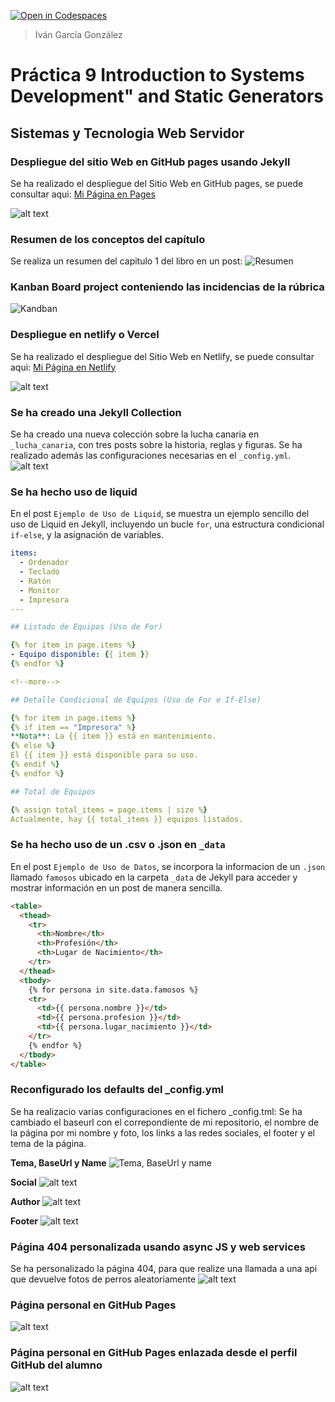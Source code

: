 [![Open in Codespaces](https://classroom.github.com/assets/launch-codespace-2972f46106e565e64193e422d61a12cf1da4916b45550586e14ef0a7c637dd04.svg)](https://classroom.github.com/open-in-codespaces?assignment_repo_id=16675045)
> Iván García González

# Práctica 9 Introduction to Systems Development" and Static Generators
## Sistemas y Tecnologia Web Servidor

### Despliegue del sitio Web en GitHub pages usando Jekyll
Se ha realizado el despliegue del Sitio Web en GitHub pages, se puede consultar aqui: [Mi Página en Pages](https://ull-mii-sytws-2425.github.io/intro2sd-ivan-garcia-gonzalez-alu0101388786/)

![alt text](img/imagePages.png)

### Resumen de los conceptos del capítulo
Se realiza un resumen del capitulo 1 del libro en un post:
![Resumen](img/imageResumen.png)

### Kanban Board project conteniendo las incidencias de la rúbrica
![Kandban](img/imageBoard.png)

### Despliegue en netlify o Vercel
Se ha realizado el despliegue del Sitio Web en Netlify, se puede consultar aqui: [Mi Página en Netlify](https://staticdeployivan.netlify.app/)

![alt text](img/imageNetlify.png)

### Se ha creado una Jekyll Collection
Se ha creado una nueva colección sobre la lucha canaria en `_lucha_canaria`, con tres posts sobre la historia, reglas y figuras. Se ha realizado además las configuraciones necesarias en el `_config.yml`.
![alt text](img/imageCollection.png)

### Se ha hecho uso de liquid
En el post `Ejemplo de Uso de Liquid`, se muestra un ejemplo sencillo del uso de Liquid en Jekyll, incluyendo un bucle `for`, una estructura condicional `if-else`, y la asignación de variables.

```yml
items:
  - Ordenador
  - Teclado
  - Ratón
  - Monitor
  - Impresora
---

## Listado de Equipos (Uso de For)

{% for item in page.items %}
- Equipo disponible: {{ item }}
{% endfor %}

<!--more-->

## Detalle Condicional de Equipos (Uso de For e If-Else)

{% for item in page.items %}
{% if item == "Impresora" %}
**Nota**: La {{ item }} está en mantenimiento.
{% else %}
El {{ item }} está disponible para su uso.
{% endif %}
{% endfor %}

## Total de Equipos

{% assign total_items = page.items | size %}
Actualmente, hay {{ total_items }} equipos listados.
```
### Se ha hecho uso de un .csv o .json en `_data`
En el post `Ejemplo de Uso de Datos`, se incorpora la informacion de un `.json` llamado `famosos` ubicado en la carpeta `_data` de Jekyll para acceder y mostrar información en un post de manera sencilla.

```md
<table>
  <thead>
    <tr>
      <th>Nombre</th>
      <th>Profesión</th>
      <th>Lugar de Nacimiento</th>
    </tr>
  </thead>
  <tbody>
    {% for persona in site.data.famosos %}
    <tr>
      <td>{{ persona.nombre }}</td>
      <td>{{ persona.profesion }}</td>
      <td>{{ persona.lugar_nacimiento }}</td>
    </tr>
    {% endfor %}
  </tbody>
</table>
```

### Reconfigurado los defaults del _config.yml
Se ha realizacio varias configuraciones en el fichero _config.tml:
Se ha cambiado el baseurl con el correpondiente de mi repositorio, el nombre de la página por mi nombre y foto, los links a las redes sociales, el footer y el tema de la página.

**Tema, BaseUrl y Name**
![Tema, BaseUrl y name](img/imageTema.png)

**Social**
![alt text](img/imageSocial.png)

**Author**
![alt text](img/imageAuthor.png)

**Footer**
![alt text](img/imageFooter.png)

### Página 404 personalizada usando async JS y web services
Se ha personalizado la página 404, para que realize una llamada a una api que devuelve fotos de perros aleatoriamente
![alt text](img/image404.png)

### Página personal en GitHub Pages
![alt text](img/imagePersonal.png)

### Página personal en GitHub Pages enlazada desde el perfil GitHub del alumno
![alt text](img/imagePersonalEnlazado.png)